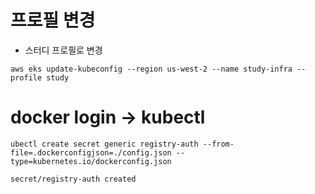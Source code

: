 # 프로필 변경
- 스터디 프로필로 변경
```
aws eks update-kubeconfig --region us-west-2 --name study-infra --profile study
```

# docker login -> kubectl
```
ubectl create secret generic registry-auth --from-file=.dockerconfigjson=./config.json --type=kubernetes.io/dockerconfig.json

secret/registry-auth created
```

